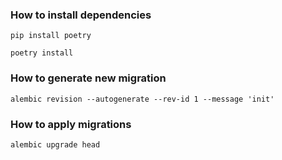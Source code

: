 ### How to install dependencies

`pip install poetry` 

`poetry install`

### How to generate new migration

`alembic revision --autogenerate --rev-id 1 --message 'init'`

### How to apply migrations

`alembic upgrade head`
